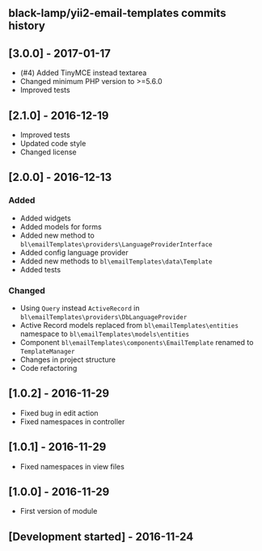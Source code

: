 black-lamp/yii2-email-templates commits history
------------------------------------------

## [3.0.0] - 2017-01-17

- (#4) Added TinyMCE instead textarea
- Changed minimum PHP version to >=5.6.0
- Improved tests

## [2.1.0] - 2016-12-19

- Improved tests
- Updated code style
- Changed license

## [2.0.0] - 2016-12-13

### Added
- Added widgets
- Added models for forms
- Added new method to `bl\emailTemplates\providers\LanguageProviderInterface`
- Added config language provider
- Added new methods to `bl\emailTemplates\data\Template`
- Added tests

### Changed
- Using `Query` instead `ActiveRecord` in `bl\emailTemplates\providers\DbLanguageProvider`
- Active Record models replaced from `bl\emailTemplates\entities` namespace to `bl\emailTemplates\models\entities`
- Component `bl\emailTemplates\components\EmailTemplate` renamed to `TemplateManager`
- Changes in project structure
- Code refactoring

## [1.0.2] - 2016-11-29

- Fixed bug in edit action
- Fixed namespaces in controller

## [1.0.1] - 2016-11-29

- Fixed namespaces in view files

## [1.0.0] - 2016-11-29

- First version of module

## [Development started] - 2016-11-24